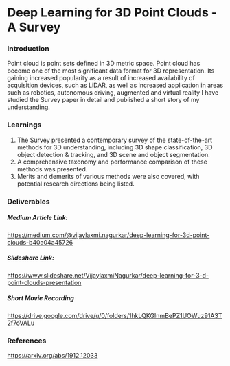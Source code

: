# Deep Learning for 3D Point Clouds - A Survey

###  Introduction
Point cloud is point sets defined in 3D metric space. Point cloud has become one of the most significant data format for 3D representation. Its gaining increased popularity as a result of increased availability of acquisition devices, such as LiDAR, as well as increased application in areas such as robotics, autonomous driving, augmented and virtual reality I have studied the Survey paper in detail and published a short story of my understanding.

### Learnings
1. The Survey  presented a contemporary survey of the state-of-the-art methods for 3D understanding, including 3D shape classification, 3D object detection & tracking, and 3D scene and object segmentation. 
2. A comprehensive taxonomy and performance comparison of these methods  was presented. 
3. Merits and demerits of various methods were also covered, with potential research directions being listed.

### Deliverables

##### Medium Article Link:

https://medium.com/@vijaylaxmi.nagurkar/deep-learning-for-3d-point-clouds-b40a04a45726

##### Slideshare Link:

https://www.slideshare.net/VijaylaxmiNagurkar/deep-learning-for-3-d-point-clouds-presentation

##### Short Movie Recording

https://drive.google.com/drive/u/0/folders/1hkLQKGInmBePZ1UOWuz91A3T2f7oVALu

### References

https://arxiv.org/abs/1912.12033
